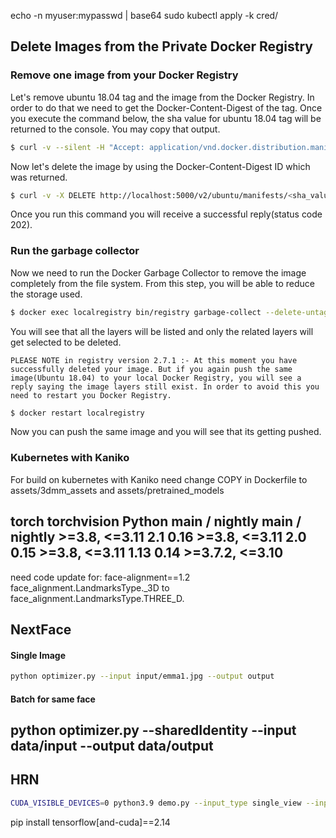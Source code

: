 echo -n myuser:mypasswd | base64
sudo kubectl apply -k cred/

## Delete Images from the Private Docker Registry
### Remove one image from your Docker Registry

Let's remove ubuntu 18.04 tag and the image from the Docker Registry. In order to do that we need to get the Docker-Content-Digest of the tag. Once you execute the command below, the sha value for ubuntu 18.04 tag will be returned to the console. You may copy that output.
```bash
$ curl -v --silent -H "Accept: application/vnd.docker.distribution.manifest.v2+json" -X GET http://localhost:5000/v2/ubuntu/manifests/18.04 2>&1 | grep Docker-Content-Digest | awk '{print ($3)}'
```
Now let's delete the image by using the Docker-Content-Digest ID which was returned.
```bash
$ curl -v -X DELETE http://localhost:5000/v2/ubuntu/manifests/<sha_value_you_received_from_the_previous_command>
```
Once you run this command you will receive a successful reply(status code 202).
### Run the garbage collector

Now we need to run the Docker Garbage Collector to remove the image completely from the file system. From this step, you will be able to reduce the storage used.
```bash
$ docker exec localregistry bin/registry garbage-collect --delete-untagged /etc/docker/registry/config.yml
```
You will see that all the layers will be listed and only the related layers will get selected to be deleted.

    PLEASE NOTE in registry version 2.7.1 :- At this moment you have successfully deleted your image. But if you again push the same image(Ubuntu 18.04) to your local Docker Registry, you will see a reply saying the image layers still exist. In order to avoid this you need to restart you Docker Registry.
```bash
$ docker restart localregistry
```
Now you can push the same image and you will see that its getting pushed.

### Kubernetes with Kaniko
For build on kubernetes with Kaniko need change COPY in Dockerfile to assets/3dmm_assets and assets/pretrained_models

torch 	torchvision 	Python
main / nightly 	main / nightly 	>=3.8, <=3.11
2.1 	0.16 	    >=3.8, <=3.11
2.0 	0.15 	    >=3.8, <=3.11
1.13 	0.14 	    >=3.7.2, <=3.10
---
need code update for:
face-alignment==1.2
face_alignment.LandmarksType._3D to face_alignment.LandmarksType.THREE_D.

## NextFace
#### Single Image
```bash
python optimizer.py --input input/emma1.jpg --output output
```
#### Batch for same face
python optimizer.py --sharedIdentity --input data/input --output data/output
---
## HRN
```bash
CUDA_VISIBLE_DEVICES=0 python3.9 demo.py --input_type single_view --input_root ./assets/examples/single_view_image --output_root ./assets/custom/output
```

pip install tensorflow[and-cuda]==2.14